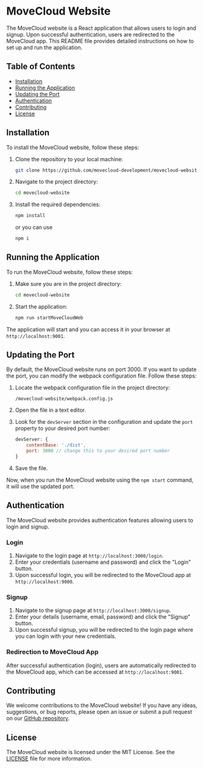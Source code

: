# MoveCloud Website

The MoveCloud website is a React application that allows users to login and signup. Upon successful authentication, users are redirected to the MoveCloud app. This README file provides detailed instructions on how to set up and run the application.

## Table of Contents

- [Installation](#installation)
- [Running the Application](#running-the-application)
- [Updating the Port](#updating-the-port)
- [Authentication](#authentication)
- [Contributing](#contributing)
- [License](#license)

## Installation

To install the MoveCloud website, follow these steps:

1. Clone the repository to your local machine:
    ```bash
    git clone https://github.com/movecloud-development/movecloud-website.git
    ```

2. Navigate to the project directory:
    ```bash
    cd movecloud-website
    ```

3. Install the required dependencies:
    ```bash
    npm install
    ```
    or you can use
    ```bash
    npm i
    ```

## Running the Application

To run the MoveCloud website, follow these steps:

1. Make sure you are in the project directory:
    ```bash
    cd movecloud-website
    ```

2. Start the application:
    ```bash
    npm run startMoveCloudWeb
    ```

The application will start and you can access it in your browser at `http://localhost:9001`.

## Updating the Port

By default, the MoveCloud website runs on port 3000. If you want to update the port, you can modify the webpack configuration file. Follow these steps:

1. Locate the webpack configuration file in the project directory: 
    ```plaintext
    /movecloud-website/webpack.config.js
    ```

2. Open the file in a text editor.

3. Look for the `devServer` section in the configuration and update the `port` property to your desired port number:
    ```javascript
    devServer: {
        contentBase: './dist',
        port: 3000 // change this to your desired port number
    }
    ```

4. Save the file.

Now, when you run the MoveCloud website using the `npm start` command, it will use the updated port.

## Authentication

The MoveCloud website provides authentication features allowing users to login and signup.

### Login

1. Navigate to the login page at `http://localhost:3000/login`.
2. Enter your credentials (username and password) and click the "Login" button.
3. Upon successful login, you will be redirected to the MoveCloud app at `http://localhost:9000`.

### Signup

1. Navigate to the signup page at `http://localhost:3000/signup`.
2. Enter your details (username, email, password) and click the "Signup" button.
3. Upon successful signup, you will be redirected to the login page where you can login with your new credentials.

### Redirection to MoveCloud App

After successful authentication (login), users are automatically redirected to the MoveCloud app, which can be accessed at `http://localhost:9001`.

## Contributing

We welcome contributions to the MoveCloud website! If you have any ideas, suggestions, or bug reports, please open an issue or submit a pull request on our [GitHub repository](https://github.com/movecloud-development/movecloud-website).

## License

The MoveCloud website is licensed under the MIT License. See the [LICENSE](LICENSE) file for more information.
